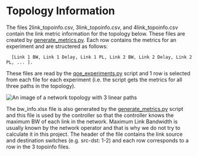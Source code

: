 Topology Information
====================

The files 2link_topoinfo.csv, 3link_topoinfo.csv, and 4link_topoinfo.csv contain the link metric information for the topology below. 
These files are created by [generate_metrics.py](https://github.com/adam-durning/ryu/blob/development_branch/ryu/app/qoe_app/mininet/generate_metrics.py).
Each row contains the metrics for an experiment and are structered as follows: 

      [Link 1 BW, Link 1 Delay, Link 1 PL, Link 2 BW, Link 2 Delay, Link 2 PL, ... ]. 

These files are read by the [qoe_experiments.py](https://github.com/adam-durning/ryu/blob/development_branch/ryu/app/qoe_app/mininet/qoe_experiments.py) 
script and 1 row is selected from each file for each experiment (i.e. the script gets the metrics for all three paths in the topology).


![An image of a network topology with 3 linear paths](./mininet/topology.png "Network Topology")

The bw_info.xlsx file is also generated by the [generate_metrics.py](https://github.com/adam-durning/ryu/blob/development_branch/ryu/app/qoe_app/mininet/generate_metrics.py) 
script and this file is used by the controller so that the controller knows the maximum BW of each link in the network. Maximum Link Bandwidth is usually 
known by the network operator and that is why we do not try to calculate it in this project. The header of the file contains the link source and destination 
switches (e.g. src-dst: 1-2) and each row corresponds to a row in the 3 topoinfo files.
